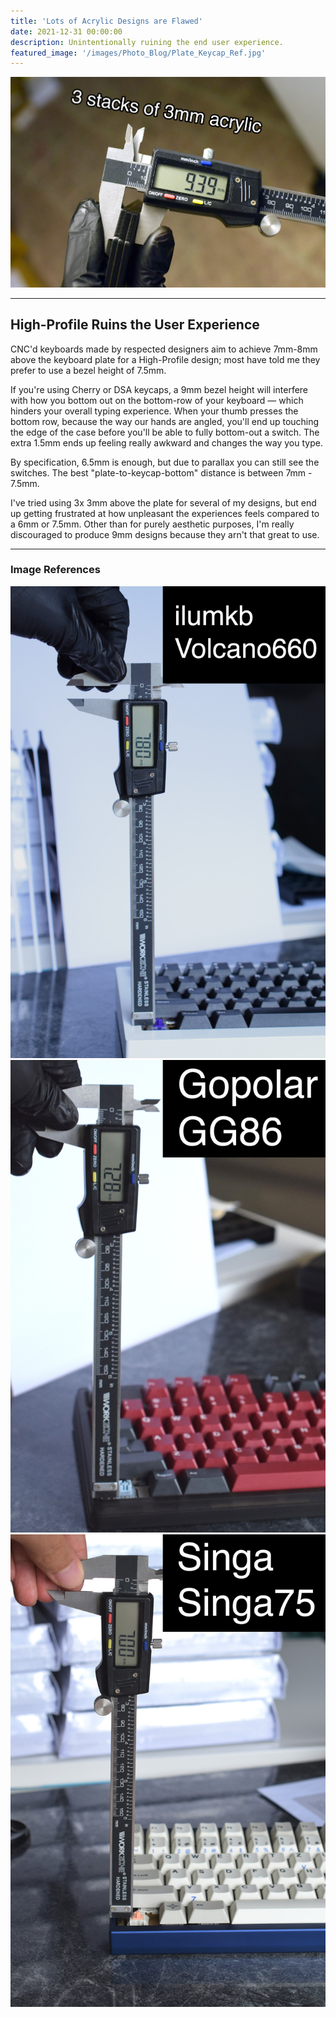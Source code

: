 ```yaml
---
title: 'Lots of Acrylic Designs are Flawed'
date: 2021-12-31 00:00:00
description: Unintentionally ruining the end user experience.
featured_image: '/images/Photo_Blog/Plate_Keycap_Ref.jpg'
---
```


<div class="gallery2" data-columns="1">
	<img src="/images/Photo_Blog/Plate_Keycap.jpg">
</div>

---

## High-Profile Ruins the User Experience

CNC'd keyboards made by respected designers aim to achieve 7mm-8mm above the keyboard plate for a High-Profile design; most have told me they prefer to use a bezel height of 7.5mm.

If you're using Cherry or DSA keycaps, a 9mm bezel height will interfere with how you bottom out on the bottom-row of your keyboard — which hinders your overall typing experience. When your thumb presses the bottom row, because the way our hands are angled, you'll end up touching the edge of the case before you'll be able to fully bottom-out a switch. The extra 1.5mm ends up feeling really awkward and changes the way you type. 

By specification, 6.5mm is enough, but due to parallax you can still see the switches. The best "plate-to-keycap-bottom" distance is between 7mm - 7.5mm.

I've tried using 3x 3mm above the plate for several of my designs, but end up getting frustrated at how unpleasant the experiences feels compared to a 6mm or 7.5mm. Other than for purely aesthetic purposes, I'm really discouraged to produce 9mm designs because they arn't that great to use.
					
---
### Image References ###

<div class="gallery" data-columns="3">
	<img src="/images/Photo_Blog/Plate_Keycap4.jpg">
	<img src="/images/Photo_Blog/Plate_Keycap2.jpg">
	<img src="/images/Photo_Blog/Plate_Keycap3.jpg">
</div>
